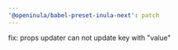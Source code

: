 ```yaml
---
'@openinula/babel-preset-inula-next': patch
---
```


fix: props updater can not update key with "value"

